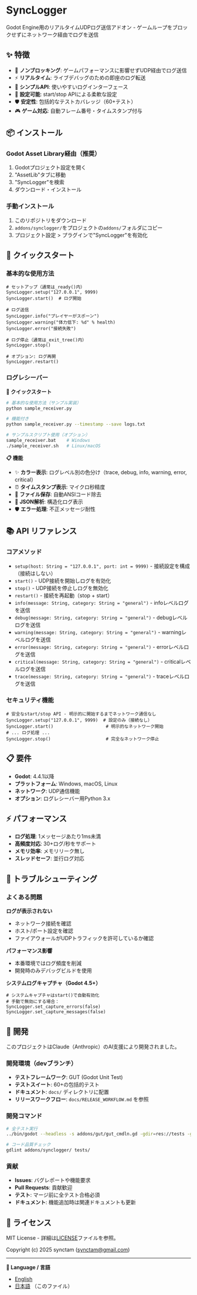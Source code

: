 # SyncLogger

Godot Engine用のリアルタイムUDPログ送信アドオン - ゲームループをブロックせずにネットワーク経由でログを送信

## ✨ 特徴

- 🚀 **ノンブロッキング**: ゲームパフォーマンスに影響せずUDP経由でログ送信
- ⚡ **リアルタイム**: ライブデバッグのための即座のログ転送
- 🎯 **シンプルAPI**: 使いやすいログインターフェース
- 🔧 **設定可能**: start/stop APIによる柔軟な設定
- 🛡️ **安定性**: 包括的なテストカバレッジ（60+テスト）
- 🎮 **ゲーム対応**: 自動フレーム番号・タイムスタンプ付与

## 📦 インストール

### Godot Asset Library経由（推奨）
1. Godotプロジェクト設定を開く
2. "AssetLib"タブに移動
3. "SyncLogger"を検索
4. ダウンロード・インストール

### 手動インストール
1. このリポジトリをダウンロード
2. `addons/synclogger/`をプロジェクトの`addons/`フォルダにコピー
3. プロジェクト設定 > プラグインで"SyncLogger"を有効化

## 🚀 クイックスタート

### 基本的な使用方法
```gdscript
# セットアップ（通常は_ready()内）
SyncLogger.setup("127.0.0.1", 9999)
SyncLogger.start()  # ログ開始

# ログ送信
SyncLogger.info("プレイヤーがスポーン")
SyncLogger.warning("体力低下: %d" % health)
SyncLogger.error("接続失敗")

# ログ停止（通常は_exit_tree()内）
SyncLogger.stop()

# オプション: ログ再開
SyncLogger.restart()
```

### ログレシーバー

**🚀 クイックスタート**
```bash
# 基本的な使用方法（サンプル実装）
python sample_receiver.py

# 機能付き
python sample_receiver.py --timestamp --save logs.txt

# サンプルスクリプト使用（オプション）
sample_receiver.bat    # Windows
./sample_receiver.sh   # Linux/macOS
```

**📋 機能**
- ✨ **カラー表示**: ログレベル別の色分け（trace, debug, info, warning, error, critical）
- ⏰ **タイムスタンプ表示**: マイクロ秒精度
- 💾 **ファイル保存**: 自動ANSIコード除去
- 🎯 **JSON解析**: 構造化ログ表示
- 🛡️ **エラー処理**: 不正メッセージ耐性

## 📚 API リファレンス

### コアメソッド
- `setup(host: String = "127.0.0.1", port: int = 9999)` - 接続設定を構成（接続はしない）
- `start()` - UDP接続を開始しログを有効化
- `stop()` - UDP接続を停止しログを無効化
- `restart()` - 接続を再起動（stop + start）
- `info(message: String, category: String = "general")` - infoレベルログを送信
- `debug(message: String, category: String = "general")` - debugレベルログを送信
- `warning(message: String, category: String = "general")` - warningレベルログを送信
- `error(message: String, category: String = "general")` - errorレベルログを送信
- `critical(message: String, category: String = "general")` - criticalレベルログを送信
- `trace(message: String, category: String = "general")` - traceレベルログを送信

### セキュリティ機能
```gdscript
# 安全なstart/stop API - 明示的に開始するまでネットワーク通信なし
SyncLogger.setup("127.0.0.1", 9999)  # 設定のみ（接続なし）
SyncLogger.start()                    # 明示的なネットワーク開始
# ... ログ処理 ...
SyncLogger.stop()                     # 完全なネットワーク停止
```

## 📋 要件

- **Godot**: 4.4.1以降
- **プラットフォーム**: Windows, macOS, Linux
- **ネットワーク**: UDP通信機能
- **オプション**: ログレシーバー用Python 3.x

## ⚡ パフォーマンス

- **ログ処理**: 1メッセージあたり1ms未満
- **高頻度対応**: 30+ログ/秒をサポート
- **メモリ効率**: メモリリーク無し
- **スレッドセーフ**: 並行ログ対応

## 🔧 トラブルシューティング

### よくある問題

**ログが表示されない**
- ネットワーク接続を確認
- ホスト/ポート設定を確認
- ファイアウォールがUDPトラフィックを許可しているか確認

**パフォーマンス影響**
- 本番環境ではログ頻度を削減
- 開発時のみデバッグビルドを使用

**システムログキャプチャ（Godot 4.5+）**
```gdscript
# システムキャプチャはstart()で自動有効化
# 手動で無効にする場合：
SyncLogger.set_capture_errors(false)
SyncLogger.set_capture_messages(false)
```

## 🤝 開発

このプロジェクトはClaude（Anthropic）のAI支援により開発されました。

### 開発環境（devブランチ）
- **テストフレームワーク**: GUT (Godot Unit Test)
- **テストスイート**: 60+の包括的テスト
- **ドキュメント**: `docs/` ディレクトリに配置
- **リリースワークフロー**: `docs/RELEASE_WORKFLOW.md` を参照

### 開発コマンド
```bash
# 全テスト実行
../bin/godot --headless -s addons/gut/gut_cmdln.gd -gdir=res://tests -gexit

# コード品質チェック
gdlint addons/synclogger/ tests/
```

### 貢献
- **Issues**: バグレポートや機能要求
- **Pull Requests**: 貢献歓迎
- **テスト**: マージ前に全テスト合格必須
- **ドキュメント**: 機能追加時は関連ドキュメントも更新

## 📄 ライセンス

MIT License - 詳細は[LICENSE](LICENSE)ファイルを参照。

Copyright (c) 2025 synctam (synctam@gmail.com)

---

**📖 Language / 言語**
- [English](README.md)
- [日本語](README_ja.md) （このファイル）